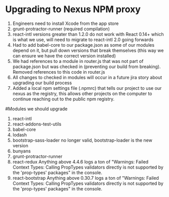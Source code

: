 # Upgrading to Nexus NPM proxy
1. Engineers need to install Xcode from the app store
  1. grunt-protractor-runner (required compilation)
2. react-intl versions greater than 1.2.0 do not work with React 0.14+ which is what we use, will need to migrate to react-intl 2.0 going forwards
3. Had to add babel-core to our package.json as some of our modules depend on it, but pull down versions that break themselves (this way we can ensure we have the correct version installed)
4. We had references to a module in router.js that was not part of package.json but was checked in (preventing our build from breaking). Removed references to this code in router.js
5. All changes to checked in modules will occur in a future jira story about upgrading our build process
6. Added a local npm settings file (.npmrc) that tells our project to use our nexus as the registry, this allows other projects on the computer to continue reaching out to the public npm registry.

#Modules we should upgrade
1. react-intl
2. react-addons-test-utils
3. babel-core
4. lodash
5. bootstrap-sass-loader no longer valid, bootstrap-loader is the new version
6. bunyans
7. grunt-protractor-runner
8. react-redux Anything above 4.4.6 logs a ton of "Warnings: Failed Context Types: Calling PropTypes validators directly is not supported by the 'prop-types' packages" in the console.
9. react-bootstrap Anything above 0.30.7 logs a ton of "Warnings: Failed Context Types: Calling PropTypes validators directly is not supported by the 'prop-types' packages" in the console.